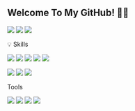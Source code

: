 <!--   <div align=end>
	
  [![Hits](https://hits.seeyoufarm.com/api/count/incr/badge.svg?url=https%3A%2F%2Fgithub.com%2Fzzsza)](https://hits.seeyoufarm.com) 
	
  </div> -->
<h2> Welcome To My GitHub! 👋👋 </h2>

<a href="mailto:kwonsy11289@gmail.com" target="_blank"><img src="http://img.shields.io/badge/-kwonsy11289@gmail.com-EA4335?style=flat-square&logo=Gmail&logoColor=white"/></a>
<a href="https://open.kakao.com/o/s4to6mEd" target="_blank"><img src="http://img.shields.io/badge/-Kakao_open_chat-FFCD00?style=flat-square&logo=KakaoTalk&logoColor=333"/></a>
<a href="https://www.instagram.com/kwons0/" target="_blank"><img src="http://img.shields.io/badge/-Kwons0-E4405F?style=flat-square&logo=Instagram&logoColor=white"/></a>



💡 Skills


<a><img src="http://img.shields.io/badge/-HTML5-E34F26?style=flat-square&logo=HTML5&logoColor=white"/></a>
<a><img src="http://img.shields.io/badge/-CSS3-1572B6?style=flat-square&logo=CSS3&logoColor=white"/></a>
<a><img src="http://img.shields.io/badge/-JavaScript-F7DF1E?style=flat-square&logo=JavaScript&logoColor=333"/></a>
<a><img src="http://img.shields.io/badge/-jQuery-0769AD?style=flat-square&logo=jQuery&logoColor=white"/></a>
<a><img src="http://img.shields.io/badge/-Sass-CC6699?style=flat-square&logo=Sass&logoColor=white"/></a>

<a><img src="http://img.shields.io/badge/-React-61DAFB?style=flat-square&logo=React&logoColor=333"/></a>
<a><img src="http://img.shields.io/badge/-JSON-f3f3f3?style=flat-square&logo=JSON&logoColor=111"/></a>
<a><img src="http://img.shields.io/badge/-Webpack-8DD6F9?style=flat-square&logo=Webpack&logoColor=333"/></a>


Tools


<a><img src="http://img.shields.io/badge/-Adobe Photoshop-31A8FF?style=flat-square&logo=Adobe Photoshop&logoColor=white"/></a>
<a><img src="http://img.shields.io/badge/-Adobe Illustrator-FF9A00?style=flat-square&logo=Adobe Illustrator&logoColor=white"/></a>
<a><img src="http://img.shields.io/badge/-Adobe Premiere Pro-9999FF?style=flat-square&logo=Adobe Premiere Pro&logoColor=white"/></a>
<a><img src="http://img.shields.io/badge/-Visual Studio Code-007ACC?style=flat-square&logo=Visual Studio Code&logoColor=white"/></a>

<!-- <a><img src="http://img.shields.io/badge/-Vue.js-4FC08D?style=flat-square&logo=Vue.js&logoColor=white"/></a>
<a><img src="http://img.shields.io/badge/-PHP-777BB4?style=flat-square&logo=PHP&logoColor=white"/></a>
<a><img src="http://img.shields.io/badge/-MySQL-4479A1?style=flat-square&logo=MySQL&logoColor=white"/></a>

<a><img src="http://img.shields.io/badge/-Bootstrap-7952B3?style=flat-square&logo=Bootstrap&logoColor=white"/></a>
<a><img src="http://img.shields.io/badge/-TypeScript-3178C6?style=flat-square&logo=TypeScript&logoColor=white"/></a>
<a><img src="http://img.shields.io/badge/-Figma-F24E1E?style=flat-square&logo=Figma&logoColor=white"/></a>
<a><img src="http://img.shields.io/badge/-Angular-DD0031?style=flat-square&logo=Angular&logoColor=white"/></a>
<a><img src="http://img.shields.io/badge/-Node.js-339933?style=flat-square&logo=Node.js&logoColor=white"/></a> -->




<!--
**kwons0/Kwons0** is a ✨ _special_ ✨ repository because its `README.md` (this file) appears on your GitHub profile.

Here are some ideas to get you started:

- 🔭 I’m currently working on ...
- 🌱 I’m currently learning ...
- 👯 I’m looking to collaborate on ...
- 🤔 I’m looking for help with ...
- 💬 Ask me about ...
- 📫 How to reach me: ...
- 😄 Pronouns: ...
- ⚡ Fun fact: ...
-->
